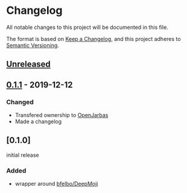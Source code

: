 # Changelog

All notable changes to this project will be documented in this file.

The format is based on [Keep a Changelog](https://keepachangelog.com/en/1.0.0/),
and this project adheres to [Semantic Versioning](https://semver.org/spec/v2.0.0.html).

## [Unreleased]

## [0.1.1]  - 2019-12-12

### Changed

- Transfered ownership to [OpenJarbas](https://github.com/OpenJarbas)
- Made a changelog

## [0.1.0]

initial release

### Added

- wrapper around [bfelbo/DeepMoji](https://github.com/bfelbo/DeepMoji)

[unreleased]: https://github.com/OpenJarbas/simple_deepmoji/tree/dev
[0.1.1]: https://github.com/OpenJarbas/simple_deepmoji/tree/0.1
